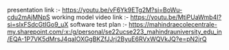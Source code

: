 presentation link :- https://youtu.be/vF6Yk9ETg2M?si=BoWu-cdu2mAjMNpS
working model video link :- https://youtu.be/MtiPUaWmb4I?si=slxFSdcGtIGo9_uX
software test plan :- https://mahindraecolecentrale-my.sharepoint.com/:x:/g/personal/se22ucse223_mahindrauniversity_edu_in/EQA-1P7VK5dMrsJ4qaIOXGgBKZfJJrj2ByuE6RVxWQVkJQ?e=pN2jrQ
